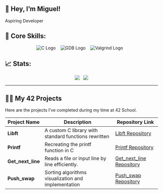 ## 👋 Hey, I’m Miguel!
Aspiring Developer

## 🚀 Core Skills:
<p align="center">
  <img src="https://img.shields.io/badge/C-%2300599C.svg?style=for-the-badge&logo=c&logoColor=white" alt="C Logo"/>&nbsp;&nbsp;&nbsp;
  <img src="https://img.shields.io/badge/GDB-%23FCC624.svg?style=for-the-badge&logo=gnu&logoColor=black" alt="GDB Logo"/>&nbsp;&nbsp;&nbsp;
  <img src="https://img.shields.io/badge/Valgrind-%238CC64F.svg?style=for-the-badge&logo=linux&logoColor=white" alt="Valgrind Logo"/>&nbsp;&nbsp;&nbsp;
</p>


## 📈 Stats:
<p align="center">
  <img src="https://github-readme-streak-stats.herokuapp.com/?user=m3irel3s&theme=github_dark&hide_border=true&border_radius=10"/>&nbsp;&nbsp;
  <img src="https://github-readme-stats.vercel.app/api/top-langs/?username=m3irel3s&theme=github_dark&hide_border=true&border_radius=10&layout=compact"/>
</p>

---

## 👨‍💻 My 42 Projects

Here are the projects I’ve completed during my time at 42 School.

| **Project Name**    | **Description**                                      | **Repository Link**                                                             |
|---------------------|------------------------------------------------------|---------------------------------------------------------------------------------|
| **Libft**           | A custom C library with standard functions rewritten | [Libft Repository](https://github.com/m3irel3s/42_Libft)                        |
| **Printf**          | Recreating the printf function in C                  | [Printf Repository](https://github.com/m3irel3s/42_Printf)                      |
| **Get_next_line**   | Reads a file or input line by line efficiently.      | [Get_next_line Repository](https://github.com/m3irel3s/42_Get_next_line)        |
| **Push_swap**       | Sorting algorithms visualization and implementation  | [Push_swap Repository](https://github.com/m3irel3s/42_Push_swap)                |
